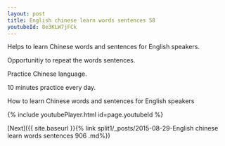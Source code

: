 ```yaml
---
layout: post
title: English chinese learn words sentences 58 
youtubeId: 8e3KLW7jFCk
---
```

 
 
Helps to learn Chinese words and sentences for English speakers.

Opportunitiy to repeat the words sentences. 

Practice Chinese language. 
 
10 minutes practice every day. 
 
How to learn Chinese words and sentences for English speakers 
 
{% include youtubePlayer.html id=page.youtubeId %}
 
 
[Next]({{ site.baseurl }}{% link  split1/_posts/2015-08-29-English chinese learn words sentences 906 .md%})
 

